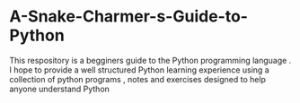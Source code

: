 # A-Snake-Charmer-s-Guide-to-Python
This respository is  a begginers guide to the Python programming language . I hope to provide a well structured Python learning experience using a collection of python programs , notes and exercises designed to help anyone understand Python
